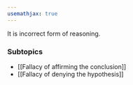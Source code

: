 ```yaml
---
usemathjax: true
---
```


It is incorrect form of reasoning.

### Subtopics
- [[Fallacy of affirming the conclusion]]
- [[Fallacy of denying the hypothesis]]